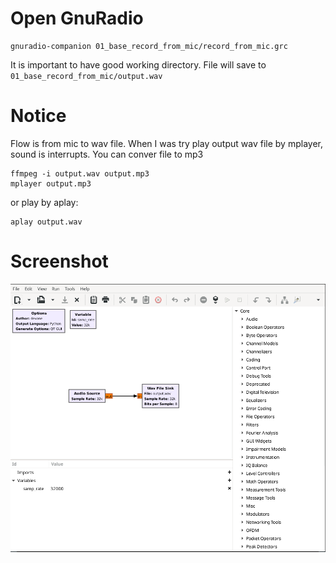 # Open GnuRadio

```
gnuradio-companion 01_base_record_from_mic/record_from_mic.grc
```
It is important to have good working directory. File will save to `01_base_record_from_mic/output.wav`


# Notice

Flow is from mic to wav file. When I was try play output wav file by mplayer, sound is interrupts. You can conver file to mp3 

```
ffmpeg -i output.wav output.mp3
mplayer output.mp3
```

or play by aplay:

```
aplay output.wav
```

# Screenshot

![screenshot](./screenshot.png?raw=true "screenshot")